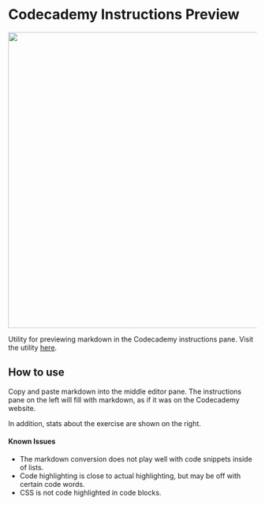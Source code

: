 # Codecademy Instructions Preview

<img width="600" src="https://cloud.githubusercontent.com/assets/6455018/20874400/17ec157c-ba77-11e6-82d6-ea6d57438554.png">

Utility for previewing markdown in the Codecademy instructions pane. Visit the utility [here](https://jonsamp.github.io/codecademy-instruction-preview/).

## How to use

Copy and paste markdown into the middle editor pane. The instructions pane on the left will fill with markdown, as if it was on the Codecademy website.

In addition, stats about the exercise are shown on the right.

#### Known Issues

- The markdown conversion does not play well with code snippets inside of lists.
- Code highlighting is close to actual highlighting, but may be off with certain code words.
- CSS is not code highlighted in code blocks.
